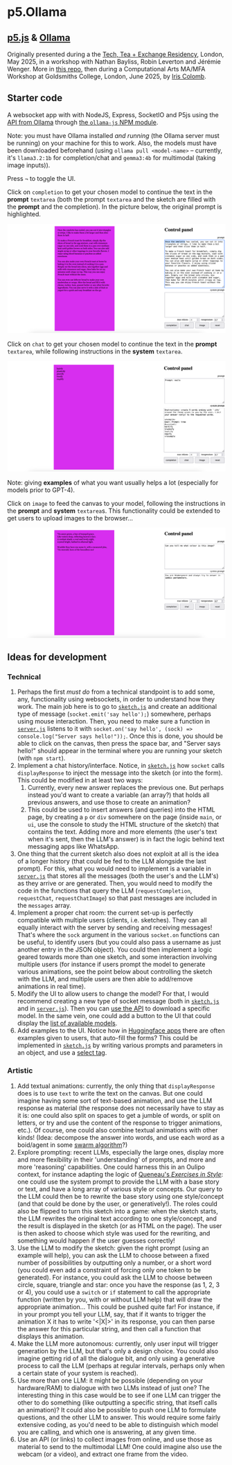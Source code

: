 # p5.Ollama

## [p5.js](https://p5js.org/) & [Ollama](https://ollama.com/)

Originally presented during a the [Tech, Tea + Exchange Residency](https://www.tate.org.uk/whats-on/tate-modern/electric-dreams/tech-tea--exchange), London, May 2025, in a workshop with Nathan Bayliss, Robin Leverton and Jérémie Wenger. More in [this repo](https://github.com/jchwenger/TECH-TEA-EXCHANGE), then during a Computational Arts MA/MFA Workshop at Goldsmiths College, London, June 2025, by [Iris Colomb](https://iriscolomb.com/). 

## Starter code

A websocket app with with NodeJS, Express, SocketIO and P5js using the [API from Ollama](https://github.com/ollama/ollama/blob/main/docs/api.md) through [the `ollama-js` NPM module](https://github.com/ollama/ollama-js).

Note: you must have Ollama installed *and running* (the Ollama server must be running) on your machine for this to work. Also, the models must have been downloaded beforehand (using `ollama pull <model-name>` – currently, it's `llama3.2:1b` for completion/chat and `gemma3:4b` for multimodal (taking image inputs)).

Press `¬` to toggle the UI.

Click on `completion` to get your chosen model to continue the text in the **prompt** `textarea` (both the prompt `textarea` and the sketch are filled with the **prompt** and the completion). In the picture below, the original prompt is highlighted. 

![ollama, completion](pics/ollama-completion.png)

Click on `chat` to get your chosen model to continue the text in the **prompt** `textarea`, while following instructions in the **system** `textarea`.

![ollama, chat style](pics/ollama-chat.png)

Note: giving **examples** of what you want usually helps a lot (especially for models prior to GPT-4).

Click on `image` to feed the canvas to your model, following the instructions in the **prompt** and **system** `textarea`s. This functionality could be extended to get users to upload images to the browser...

![ollama, image](pics/ollama-image.png)

## Ideas for development

### Technical

1. Perhaps the first *must do* from a technical standpoint is to add some, any, functionality using websockets, in order to understand how they work. The main job here is to go to [`sketch.js`](p5.Ollama/public/sketch.js) and create an additional type of message (`socket.emit('say hello');`) somewhere, perhaps using mouse interaction. Then, you need to make sure a function in [`server.js`](p5.Ollama/server.js) listens to it with `socket.on('say hello', (sock) => console.log("Server says hello!"));`. Once this is done, you should be able to click on the canvas, then press the space bar, and "Server says hello!" should appear in the terminal where you are running your sketch (with `npm start`).
2. Implement a chat history/interface. Notice, in [`sketch.js`](p5.Ollama/public/sketch.js) how `socket` calls `displayResponse` to inject the message into the sketch (or into the form). This could be modified in at least two ways:
   1. Currently, every new answer replaces the previous one. But perhaps instead you'd want to create a variable (an array?) that holds all previous answers, and use those to create an animation?
   2. This could be used to insert answers (and queries) into the HTML page, by creating a `p` or `div` somewhere on the page (inside `main`, or `ui`, use the console to study the HTML structure of the sketch) that contains the text. Adding more and more elements (the user's text when it's sent, then the LLM's answer) is in fact the logic behind text messaging apps like WhatsApp.
3. One thing that the current sketch also does not exploit at all is the idea of a longer history (that could be fed to the LLM alongside the last prompt). For this, what you would need to implement is a variable in [`server.js`](p5.Ollama/server.js) that stores all the messages (both the user's and the LLM's) as they arrive or are generated. Then, you would need to modify the code in the functions that query the LLM (`requestCompletion`, `requestChat`, `requestChatImage`) so that past messages are included in the `messages` array.
4. Implement a proper chat room: the current set-up is perfectly compatible with multiple users (clients, i.e. sketches). They can all equally interact with the server by sending and receiving messages! That's where the `sock` argument in the various `socket.on` functions can be useful, to identify users (but you could also pass a username as just another entry in the JSON object). You could then implement a logic geared towards more than one sketch, and some interaction involving multiple users (for instance if users prompt the model to generate various animations, see the point below about controlling the sketch with the LLM, and multiple users are then able to add/remove animations in real time).
5. Modify the UI to allow users to change the model? For that, I would recommend creating a new type of socket message (both in [`sketch.js`](p5.Ollama/public/sketch.js) and in [`server.js`](p5.Ollama/server.js)). Then you can [use the API](https://github.com/ollama/ollama-js?tab=readme-ov-file#pull) to download a specific model. In the same vein, one could add a button to the UI that could display the [list of available models](https://github.com/ollama/ollama-js?tab=readme-ov-file#list).
6. Add examples to the UI. Notice how in [Huggingface apps](https://huggingface.co/spaces/Qwen/Qwen3-Demo) there are often examples given to users, that auto-fill the forms? This could be implemented in [`sketch.js`](p5.Ollama/public/sketch.js) by writing various prompts and parameters in an object, and use a [select tag](https://www.w3schools.com/tags/tag_select.asp).

### Artistic

1. Add textual animations: currently, the only thing that `displayResponse` does is to use `text` to write the text on the canvas. But one could imagine having some sort of text-based animation, and use the LLM response as material (the response does not necessarily have to stay as it is: one could also split on spaces to get a jumble of words, or split on letters, or try and use the content of the response to trigger animations, etc.). Of course, one could also combine textual animations with other kinds! (Idea: decompose the answer into words, and use each word as a boid/agent in some [swarm algorithm](https://thecodingtrain.com/tracks/the-nature-of-code-2/noc/5-autonomous-agents/1-steering-agents)?)
2. Explore prompting: recent LLMs, especially the large ones, display more and more flexibility in their 'understanding' of prompts, and more and more 'reasoning' capabilities. One could harness this in an Oulipo context, for instance adapting the logic of [Queneau's *Exercises in Style*](https://en.wikipedia.org/wiki/Exercises_in_Style): one could use the system prompt to provide the LLM with a base story or text, and have a long array of various style or concepts. Our query to the LLM could then be to rewrite the base story using one style/concept (and that could be done by the user, or generatively!). The roles could also be flipped to turn this sketch into a game: when the sketch starts, the LLM rewrites the original text according to one style/concept, and the result is displayed in the sketch (or as HTML on the page). The user is then asked to choose which style was used for the rewriting, and something would happen if the user guesses correctly!
3. Use the LLM to modify the sketch: given the right prompt (using an example will help), you can ask the LLM to choose between a fixed number of possibilities by outputting only a number, or a short word (you could even add a constraint of forcing only one token to be generated). For instance, you could ask the LLM to choose between circle, square, triangle and star: once you have the response (as 1, 2, 3 or 4), you could use a `switch` or `if` statement to call the appropriate function (written by you, with or without LLM help) that will draw the appropriate animation... This could be pushed quite far! For instance, if in your prompt you tell your LLM, say, that if it wants to trigger the animation X it has to write '<|X|>' in its response, you can then parse the answer for this particular string, and then call a function that displays this animation.
4. Make the LLM more autonomous: currently, only user input will trigger generation by the LLM, but that's only a design choice. You could also imagine getting rid of all the dialogue bit, and only using a generative process to call the LLM (perhaps at regular intervals, perhaps only when a certain state of your system is reached).
5. Use more than one LLM: it might be possible (depending on your hardware/RAM) to dialogue with two LLMs instead of just one? The interesting thing in this case would be to see if one LLM can trigger the other to do something (like outputting a specific string, that itsefl calls an animation)? It could also be possible to push one LLM to formulate questions, and the other LLM to answer. This would require some fairly extensive coding, as you'd need to be able to distinguish which model you are calling, and which one is answering, at any given time.
6. Use an API (or links) to collect images from online, and use those as material to send to the multimodal LLM! One could imagine also use the webcam (or a video), and extract one frame from the video.
